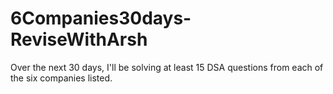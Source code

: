 # 6Companies30days-ReviseWithArsh
Over the next 30 days, I'll be solving at least 15 DSA questions from each of the six companies listed. 
